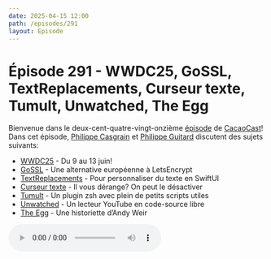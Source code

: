 ```yaml
---
date: 2025-04-15 12:00
path: /episodes/291
layout: Episode
---
```

# Épisode 291 - WWDC25, GoSSL, TextReplacements, Curseur texte, Tumult, Unwatched, The Egg
<p>Bienvenue dans le deux-cent-quatre-vingt-onzi&egrave;me&nbsp;<a href="https://archive.org/download/cacaocast/cacaocast_291.mp3" title="CacaoCast Episode 291">épisode</a> de <a href="https://mastodon.world/@cacaocast" title="CacaoCast sur Mastodon.world">CacaoCast</a>! Dans cet épisode, <a href="https://mastodon.social/@philippec" title="Philippe Casgrain sur Mastodon.social">Philippe Casgrain</a> et <a href="https://mastodon.social/@philippeguitard" title="Philippe Guitard sur Mastodon.social">Philippe Guitard</a> discutent des sujets suivants:</p>
<ul>
    <li><a href="https://developer.apple.com/wwdc25/" title="WWDC25">WWDC25</a> - Du 9 au 13 juin!</li>
    <li><a href="https://www.buypass.com/products/tls-ssl-certificates/go-ssl" title="GoSSL">GoSSL</a> - Une alternative européenne à LetsEncrypt</li>
    <li><a href="https://github.com/danielsaidi/TextReplacements" title="TextReplacements">TextReplacements</a> - Pour personnaliser du texte en SwiftUI</li>
    <li><a href="https://mastodon.social/@PH1BE5/114258657037840278" title="Curseur texte">Curseur texte</a> - Il vous dérange? On peut le désactiver</li>
    <li><a href="https://github.com/unixorn/tumult.plugin.zsh" title="Tumult">Tumult</a> - Un plugin zsh avec plein de petits scripts utiles</li>
    <li><a href="https://github.com/fer0n/Unwatched" title="Unwatched">Unwatched</a> - Un lecteur YouTube en code-source libre</li>
    <li><a href="https://www.galactanet.com/oneoff/theegg.html" title="The Egg">The Egg</a> - Une historiette d’Andy Weir</li>
</ul>
<p><audio controls><source src="https://archive.org/download/cacaocast/cacaocast_291.mp3" type="audio/mpeg"><source src="https://archive.org/download/cacaocast/cacaocast_291.mp3" type="audio/mp4">Votre navigateur ne supporte pas l'élément audio / Your browser does not support the audio element.</audio></p>
